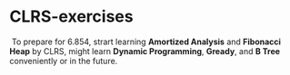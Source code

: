 # CLRS-exercises
​	To prepare for 6.854, strart learning **Amortized Analysis** and **Fibonacci Heap** by CLRS, might learn **Dynamic Programming**, **Gready**, and **B Tree** conveniently or in the future.